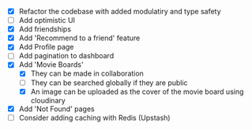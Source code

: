 - [x] Refactor the codebase with added modulatiry and type safety
- [ ] Add optimistic UI
- [x] Add friendships
- [x] Add 'Recommend to a friend' feature
- [x] Add Profile page
- [ ] Add pagination to dashboard
- [x] Add 'Movie Boards'
  - [x] They can be made in collaboration
  - [ ] They can be searched globally if they are public
  - [x] An image can be uploaded as the cover of the movie board using cloudinary
- [x] Add 'Not Found' pages
- [ ] Consider adding caching with Redis (Upstash)
